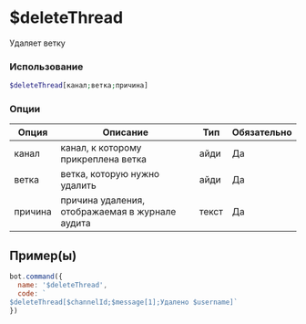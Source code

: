# $deleteThread
Удаляет ветку
### Использование
```php
$deleteThread[канал;ветка;причина]
```

### Опции

| Опция | Описание | Тип | Обязательно |
|--------|-------------|------|----------|
| канал | канал, к которому прикреплена ветка | айди | Да | 
| ветка | ветка, которую нужно удалить | айди | Да |
| причина | причина удаления, отображаемая в журнале аудита | текст | Да |
## Пример(ы)

```javascript
bot.command({
  name: '$deleteThread',
  code: `
$deleteThread[$channelId;$message[1];Удалено $username]`
})
```
